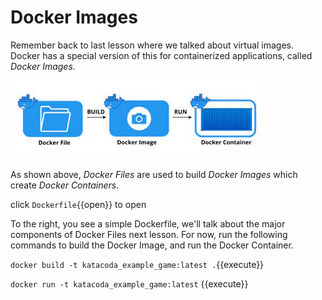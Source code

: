 # Docker Images

Remember back to last lesson where we talked about virtual images. Docker has a special
version of this for containerized applications, called _Docker Images_.

![dockerimages](assets/docker-images.jpg)

As shown above, _Docker Files_ are used to build _Docker Images_ which create
_Docker Containers_.

click `Dockerfile`{{open}} to open

To the right, you see a simple Dockerfile, we'll talk about the major components of
Docker Files next lesson. For now, run the following commands to build the Docker Image,
and run the Docker Container.

`docker build -t katacoda_example_game:latest .`{{execute}} 

`docker run -t katacoda_example_game:latest` {{execute}}
